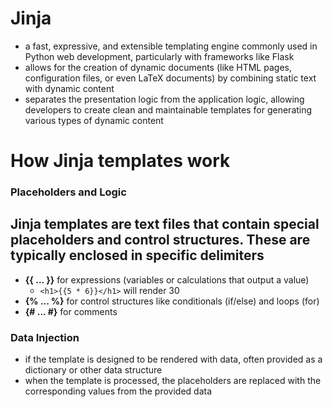 # Jinja
- a fast, expressive, and extensible templating engine commonly used in Python web development, particularly with frameworks like Flask
- allows for the creation of dynamic documents (like HTML pages, configuration files, or even LaTeX documents) by combining static text with dynamic content
- separates the presentation logic from the application logic, allowing developers to create clean and maintainable templates for generating various types of dynamic content

# How Jinja templates work
### Placeholders and Logic
**Jinja templates are text files that contain special placeholders and control structures. These are typically enclosed in specific delimiters**
- 
- **{{ ... }}** for expressions (variables or calculations that output a value)
    - `<h1>{{5 * 6}}</h1>` will render 30
- **{% ... %}** for control structures like conditionals (if/else) and loops (for)
- **{# ... #}** for comments


### Data Injection
- if the template is designed to be rendered with data, often provided as a dictionary or other data structure
- when the template is processed, the placeholders are replaced with the corresponding values from the provided data